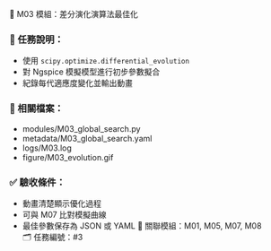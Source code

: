 🔧 M03 模組：差分演化演算法最佳化
### 📌 任務說明：
- 使用 `scipy.optimize.differential_evolution`
- 對 Ngspice 模擬模型進行初步參數擬合
- 紀錄每代適應度變化並輸出動畫
### 📂 相關檔案：
- modules/M03_global_search.py
- metadata/M03_global_search.yaml
- logs/M03.log
- figure/M03_evolution.gif
### ✅ 驗收條件：
- 動畫清楚顯示優化過程
- 可與 M07 比對模擬曲線
- 最佳參數保存為 JSON 或 YAML
🧩 關聯模組：M01, M05, M07, M08  
🗂 任務編號：#3
